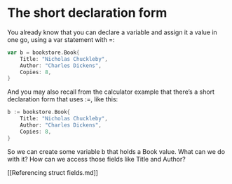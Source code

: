 # The short declaration form

You already know that you can declare a variable and assign it a value in one
go, using a var statement with =:

```go
var b = bookstore.Book{
    Title: "Nicholas Chuckleby",
    Author: "Charles Dickens",
    Copies: 8,
}
```

And you may also recall from the calculator example that there’s a short
declaration form that uses :=, like this:

```go
b := bookstore.Book{
    Title: "Nicholas Chuckleby",
    Author: "Charles Dickens",
    Copies: 8,
}
```

So we can create some variable b that holds a Book value. What can we do with
it? How can we access those fields like Title and Author?

[[Referencing struct fields.md]]

